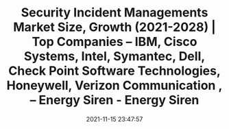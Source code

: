 ---
"title": "Security Incident Managements Market Size, Growth (2021-2028) | Top Companies – IBM, Cisco Systems, Intel, Symantec, Dell, Check Point Software Technologies, Honeywell, Verizon Communication , – Energy Siren - Energy Siren"
"date": "2021-11-15 23:47:57"
"feed_name": "GOOGLENEWSCONSTRUCTION"
"feed_website": "https://news.google.com/search?q=construction%2Bincident&hl=en-US&gl=US&ceid=US:en"
"feed_rss": "https://news.google.com/rss/search?q=construction%2Bincident&hl=en-US&gl=US&ceid=US:en"
"link": "https://energysiren.co.ke/2021/11/15/security-incident-managements-market-size-growth-and-outlook-2028/"
"source": "{'href': 'https://energysiren.co.ke', 'title': 'Energy Siren'}"
"file": "_posts/2021-1-1-72ee0cd99b4a19aef54b58cdc12fc1d46dce488b.md"
"accident": "0"
"drilling": "0"
"dead": "0"
"injured": "0"
"arrested": "0"
"place": "unknown place"
"where": "unknown site"
"causes": "unknown"
"place_uri": "unknown place"
---